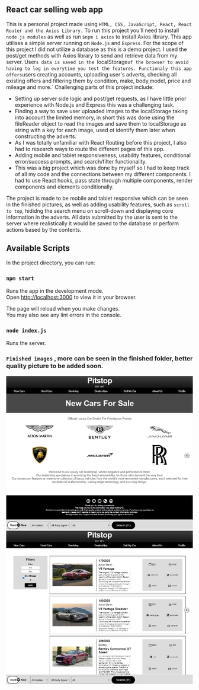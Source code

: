 ## React car selling web app

This is a personal project made using `HTML, CSS, JavaScript, React, React Router and the Axios Library.`
To run this project you'll need to install `node.js modules` as well as run `$npm i axios` to install Axios library.
This app utilises a simple server running on `Node.js` and `Express`.
For the scope of this project I did not utilize a database as this is a demo project.
I used the post/get methods with Axios library to send and retrieve data from my server.
User`s data is saved in the `localStorage` of the browser to avoid having to log in everytime you test the features.
Functionaly this app offers `users creating accounts, uploading user's adverts, checking all existing offers and filtering them by condition, make, body,model, price and mileage and more.`
Challenging parts of this project include:

- Setting up server side logic and post/get requests, as I have little prior experience with Node.js and Express this was a challenging task.
- Finding a way to save user uploaded images to the localStorage taking into account the limited memory, in short this was done using the fileReader object to read the images and save them to localStorage as string with a key for each image, used ot identify
  them later when constructing the adverts.
- As I was totally unfamiliar with React Routing before this project, I also had to research ways to route the different pages of this app.
- Adding mobile and tablet responsiveness, usability features, conditional error/success prompts, and search/filter functionality.
- This was a big project which was done by myself so I had to keep track of all my code and the connections between my different components. I had to use React hooks, pass state through multiple components, render components and elements conditionally.

The project is made to be mobile and tablet responsive which can be seen in the finished pictures, as well as adding usability features, such as `scroll to top`, hididng the search menu on scroll-down and displaying core information in the adverts.
All data submitted by the user is sent to the server where realistically it would be saved to the database or perform actions based by the contents.

## Available Scripts

In the project directory, you can run:

### `npm start`

Runs the app in the development mode.\
Open [http://localhost:3000](http://localhost:3000) to view it in your browser.

The page will reload when you make changes.\
You may also see any lint errors in the console.

### `node index.js`

Runs the server.


### `Finished images` , more can be seen in the finished folder, better quality picture to be added soon.

![Finished version image](https://github.com/KChimev/Pitstop-React-Web-App/blob/main/Finished-pics/pit1.jpg?raw=true)
![Finished version image](https://github.com/KChimev/Pitstop-React-Web-App/blob/main/Finished-pics/pit2.jpg?raw=true)

